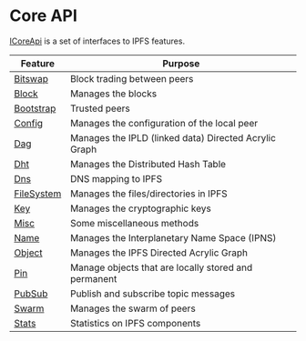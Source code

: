 ﻿# Core API

[ICoreApi](xref:Ipfs.CoreApi.ICoreApi) is a set of interfaces to IPFS features.


| Feature | Purpose |
| ------- | ------- |
| [Bitswap](xref:Ipfs.CoreApi.IBitswapApi) | Block trading between peers |
| [Block](xref:Ipfs.CoreApi.IBlockApi) | Manages the blocks |
| [Bootstrap](xref:Ipfs.CoreApi.IBootstrapApi) | Trusted peers |
| [Config](xref:Ipfs.CoreApi.IConfigApi) | Manages the configuration of the local peer |
| [Dag](xref:Ipfs.CoreApi.IDagApi) | Manages the IPLD (linked data) Directed Acrylic Graph |
| [Dht](xref:Ipfs.CoreApi.IDhtApi) | Manages the Distributed Hash Table |
| [Dns](xref:Ipfs.CoreApi.IDnsApi) | DNS mapping to IPFS |
| [FileSystem](xref:Ipfs.CoreApi.IFileSystemApi) | Manages the files/directories in IPFS |
| [Key](xref:Ipfs.CoreApi.IKeyApi) | Manages the cryptographic keys |
| [Misc](xref:Ipfs.CoreApi.IGenericApi) | Some miscellaneous methods |
| [Name](xref:Ipfs.CoreApi.INameApi) | Manages the Interplanetary Name Space (IPNS) |
| [Object](xref:Ipfs.CoreApi.IObjectApi) | Manages the IPFS Directed Acrylic Graph |
| [Pin](xref:Ipfs.CoreApi.IPinApi) | Manage objects that are locally stored and permanent |
| [PubSub](xref:Ipfs.CoreApi.IPubSubApi) | Publish and subscribe topic messages |
| [Swarm](xref:Ipfs.CoreApi.ISwarmApi) | Manages the swarm of peers |
| [Stats](xref:Ipfs.CoreApi.IStatsApi) | Statistics on IPFS components |


